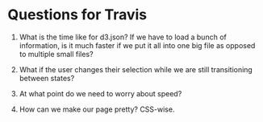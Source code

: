 Questions for Travis
====================

1. What is the time like for d3.json? If we have to load a bunch of information, is it much faster if we put it all into one big file as opposed to multiple small files?

1. What if the user changes their selection while we are still transitioning between states?

1. At what point do we need to worry about speed?

1. How can we make our page pretty? CSS-wise. 